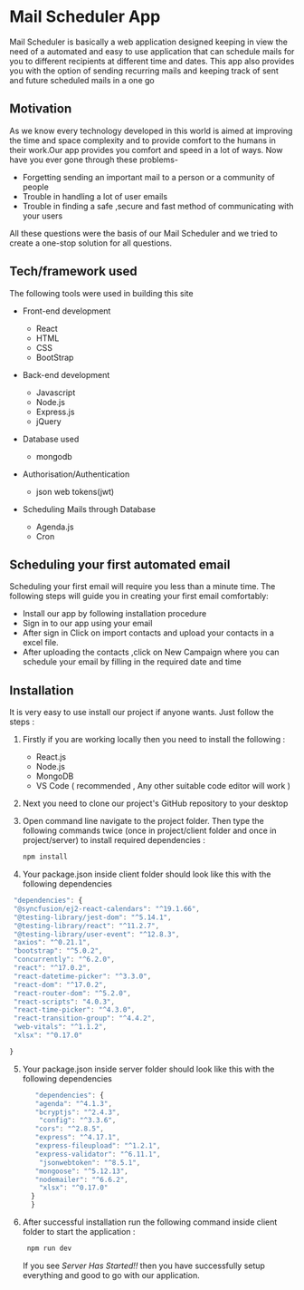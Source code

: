 # Mail Scheduler App


Mail Scheduler is basically a web application designed keeping in view the need of a automated and easy to use application that can schedule mails for you to different recipients at different time and dates. This app also provides you with the option of sending recurring mails and keeping track of sent and future scheduled mails in a one go
 

 


## Motivation
 As we know every technology developed in this world is aimed at improving the time and space complexity and to provide comfort to the humans in their work.Our app provides you comfort and speed in a lot of ways.  Now have you ever gone through these problems-
 * Forgetting sending an important mail to a person or a community of people
 * Trouble in handling a lot of user emails 
 * Trouble in finding a safe ,secure and fast method of communicating with your users
 
 
 All these questions were the basis of our Mail Scheduler and we tried to create a one-stop solution for all questions.
 


   



## Tech/framework used
The following tools were used in building this site
* Front-end development
  * React
  * HTML
  * CSS
  * BootStrap 
  
  
* Back-end development
  * Javascript
  * Node.js
  * Express.js
  * jQuery
  
* Database used
  * mongodb
  
* Authorisation/Authentication
  * json web tokens(jwt)

* Scheduling Mails through Database
  * Agenda.js
  * Cron






## Scheduling your first automated email

 Scheduling your first email will require you less than a minute time. The following steps will guide you in creating your first email comfortably:
   * Install our app by following installation procedure
   * Sign in to our app using your email 
   * After sign in Click on import contacts and upload your contacts in a excel file.
   * After uploading the contacts ,click on New Campaign where you can schedule your email by filling in the required date and time

 





## Installation
It is very easy to use install our project if anyone wants. Just follow the steps :

1. Firstly if you are working locally then you need to install the following :
    * React.js
    * Node.js
    * MongoDB
    * VS Code ( recommended , Any other suitable code editor will work )
  
2. Next you need to clone our project's GitHub repository to your desktop 

3. Open command line navigate to the project folder. Then type the following commands twice (once in project/client folder and once in project/server) to install required dependencies :
     ```javascript
     npm install
     ```
  
 4. Your package.json inside client folder should look like this with the following dependencies
   ```javascript
    "dependencies": {
    "@syncfusion/ej2-react-calendars": "^19.1.66",
    "@testing-library/jest-dom": "^5.14.1",
    "@testing-library/react": "^11.2.7",
    "@testing-library/user-event": "^12.8.3",
    "axios": "^0.21.1",
    "bootstrap": "^5.0.2",
    "concurrently": "^6.2.0",
    "react": "^17.0.2",
    "react-datetime-picker": "^3.3.0",
    "react-dom": "^17.0.2",
    "react-router-dom": "^5.2.0",
    "react-scripts": "4.0.3",
    "react-time-picker": "^4.3.0",
    "react-transition-group": "^4.4.2",
    "web-vitals": "^1.1.2",
    "xlsx": "^0.17.0"
  
   }
   ```    
  5. Your package.json inside server folder should look like this with the following dependencies
      ```javascript
         "dependencies": {
         "agenda": "^4.1.3",
         "bcryptjs": "^2.4.3",
          "config": "^3.3.6",
         "cors": "^2.8.5",
         "express": "^4.17.1",
         "express-fileupload": "^1.2.1",
         "express-validator": "^6.11.1",
          "jsonwebtoken": "^8.5.1",
         "mongoose": "^5.12.13",
         "nodemailer": "^6.6.2",
          "xlsx": "^0.17.0"
        }
        }
      ```    
   

     
6. After successful installation run the following command inside client folder to start the application :
      ```javascript
       npm run dev
      ```
   If you see *Server Has Started!!* then you have successfully setup everything and good to go with our application.
































